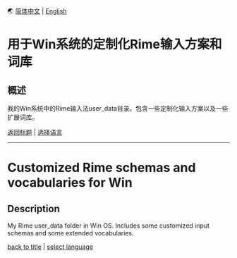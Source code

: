 <a id="language" />

🌏 [简体中文](#简体中文) | [English](#English)

<a id="简体中文" />

# 用于Win系统的定制化Rime输入方案和词库
## 概述
我的Win系统中的Rime输入法user_data目录。包含一些定制化输入方案以及一些扩展词库。

[返回标题](#简体中文) | [选择语言](#language)

---

<a id="English" />

# Customized Rime schemas and vocabularies for Win
## Description
My Rime user_data folder in Win OS. Includes some customized input schemas and some extended vocabularies.

[back to title](#English) | [select language](#language)
